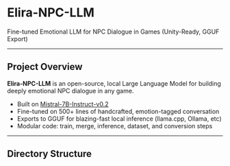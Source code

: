 # Elira-NPC-LLM

Fine-tuned Emotional LLM for NPC Dialogue in Games (Unity-Ready, GGUF Export)

---

## Project Overview

**Elira-NPC-LLM** is an open-source, local Large Language Model for building deeply emotional NPC dialogue in any game.  
- Built on [Mistral-7B-Instruct-v0.2](https://huggingface.co/mistralai/Mistral-7B-Instruct-v0.2)
- Fine-tuned on 500+ lines of handcrafted, emotion-tagged conversation
- Exports to GGUF for blazing-fast local inference (llama.cpp, Ollama, etc)
- Modular code: train, merge, inference, dataset, and conversion steps

---

## Directory Structure


